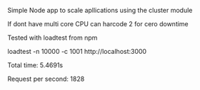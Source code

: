 Simple Node app to scale apllications using the cluster module

If dont have multi core CPU can harcode 2 for cero downtime

Tested with loadtest from npm

loadtest -n 10000 -c 1001 http://localhost:3000

Total time: 5.4691s

Request per second: 1828